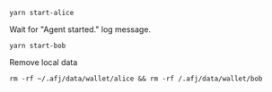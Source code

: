 ```
yarn start-alice
```

Wait for "Agent started." log message.

```
yarn start-bob
```

Remove local data

```
rm -rf ~/.afj/data/wallet/alice && rm -rf /.afj/data/wallet/bob
```
